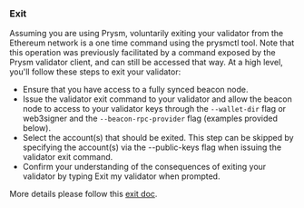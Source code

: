 ### Exit

Assuming you are using Prysm, voluntarily exiting your validator from the Ethereum network is a one time command using the prysmctl tool. Note that this operation was previously facilitated by a command exposed by the Prysm validator client, and can still be accessed that way. At a high level, you'll follow these steps to exit your validator:
- Ensure that you have access to a fully synced beacon node.
- Issue the validator exit command to your validator and allow the beacon node to access to your validator keys through the `--wallet-dir` flag or web3signer and the `--beacon-rpc-provider` flag (examples provided below).
- Select the account(s) that should be exited. This step can be skipped by specifying the account(s) via the --public-keys flag when issuing the validator exit command.
- Confirm your understanding of the consequences of exiting your validator by typing Exit my validator when prompted.

More details please follow this [exit doc](https://docs.prylabs.network/docs/wallet/exiting-a-validator).